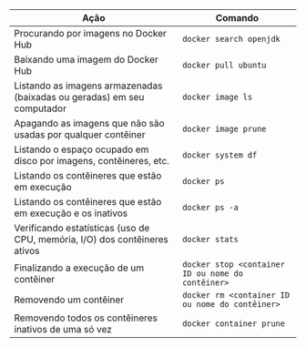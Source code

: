 | Ação                                                             | Comando                        |
|------------------------------------------------------------------|-------------------------------|
| Procurando por imagens no Docker Hub                             | `docker search openjdk`       |
| Baixando uma imagem do Docker Hub                                | `docker pull ubuntu`          |
| Listando as imagens armazenadas (baixadas ou geradas) em seu computador | `docker image ls`             |
| Apagando as imagens que não são usadas por qualquer contêiner    | `docker image prune`          |
| Listando o espaço ocupado em disco por imagens, contêineres, etc.| `docker system df`            |
| Listando os contêineres que estão em execução                    | `docker ps`                   |
| Listando os contêineres que estão em execução e os inativos      | `docker ps -a`                |
| Verificando estatísticas (uso de CPU, memória, I/O) dos contêineres ativos | `docker stats`            |
| Finalizando a execução de um contêiner                           | `docker stop <container ID ou nome do contêiner>` |
| Removendo um contêiner                                           | `docker rm <container ID ou nome do contêiner>`   |
| Removendo todos os contêineres inativos de uma só vez            | `docker container prune`      |

